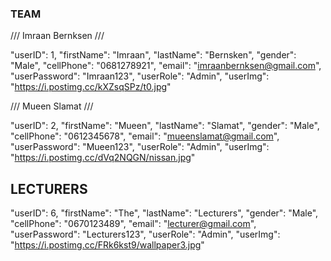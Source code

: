 ### TEAM ###

/// Imraan Bernksen ///

"userID": 1,
"firstName": "Imraan",
"lastName": "Bernsken",
"gender": "Male",
"cellPhone": "0681278921",
"email": "imraanbernksen@gmail.com",
"userPassword": "Imraan123",
"userRole": "Admin",
"userImg": "https://i.postimg.cc/kXZsqSPz/t0.jpg"

/// Mueen Slamat ///

"userID": 2,
"firstName": "Mueen",
"lastName": "Slamat",
"gender": "Male",
"cellPhone": "0612345678",
"email": "mueenslamat@gmail.com",
"userPassword": "Mueen123",
"userRole": "Admin",
"userImg": "https://i.postimg.cc/dVq2NQGN/nissan.jpg"

## LECTURERS ##

"userID": 6,
"firstName": "The",
"lastName": "Lecturers",
"gender": "Male",
"cellPhone": "0670123489",
"email": "lecturer@gmail.com",
"userPassword": "Lecturers123",
"userRole": "Admin",
"userImg": "https://i.postimg.cc/FRk6kst9/wallpaper3.jpg"